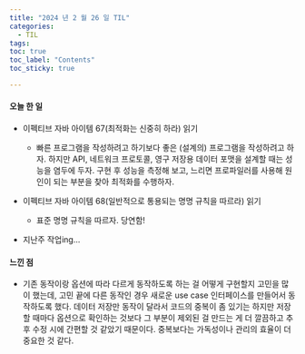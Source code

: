 ```yaml
---
title: "2024 년 2 월 26 일 TIL"
categories:
  - TIL
tags:
toc: true
toc_label: "Contents"
toc_sticky: true

---
```


#### 오늘 한 일

* 이펙티브 자바 아이템 67(최적화는 신중히 하라) 읽기
  * 빠른 프로그램을 작성하려고 하기보다 좋은 (설계의) 프로그램을 작성하려고 하자. 하지만 API, 네트워크 프로토콜, 영구 저장용 데이터 포맷을 설계할 때는 성능을 염두에 두자. 구현 후 성능을 측정해 보고, 느리면 프로파일러를 사용해 원인이 되는 부분을 찾아 최적화를 수행하자. 

* 이펙티브 자바 아이템 68(일반적으로 통용되는 명명 규칙을 따르라) 읽기
  * 표준 명명 규칙을 따르자. 당연함!

* 지난주 작업ing...



#### 느낀 점

* 기존 동작이랑 옵션에 따라 다르게 동작하도록 하는 걸 어떻게 구현할지 고민을 많이 했는데, 고민 끝에 다른 동작인 경우 새로운 use case 인터페이스를 만들어서 동작하도록 했다. 데이터 저장만 동작이 달라서 코드의 중복이 좀 있기는 하지만 저장할 때마다 옵션으로 확인하는 것보다 그 부분이 제외된 걸 만드는 게 더 깔끔하고 추후 수정 시에 간편할 것 같았기 때문이다. 중복보다는 가독성이나 관리의 효율이 더 중요한 것 같다.